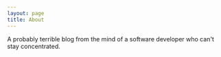 ```yaml
---
layout: page
title: About
---
```


<p class="message">
A probably terrible blog from the mind of a software developer who can't stay concentrated.
</p>
